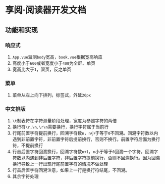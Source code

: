 # 享阅·阅读器开发文档

## 功能和实现

### 响应式
1. `App.vue`监测`body`宽高，`book.vue`根据宽高响应
2. 高度小于`600`或者宽度小于`400`为全屏、单页
3. 宽高比大于`1`，双页，反之单页

### 菜单
1. 菜单从左上向下排列，标签式，外延`20px`

### 中文排版
1. `\t`制表符在字符测量阶段处理，宽度为参照字符的两倍
2. 换行符`\r,\n,\r\n`需要换行，换行字符属于当前行
3. 行尾前置字符提前换行，回溯字符数`n`，`n`小于等于`0`不回溯。回溯字符数以内遇到非前置字符，非前置字符后提前换行，否则不换行。前置字符后面为换行符，不提前换行
4. 行首后置字符回溯换行，回溯字符数`n+1`，`n`小于等于`0`回溯一个字符。回溯字符数以内遇到非后置字符，非后置字符提前换行，否则不回溯换行。因为回溯换行导致上一行出现行尾前置字符的情况不做处理
5. 行首后置字符回溯注意，如果上一行是换行符结尾，不回溯。
6. 其余字符处理
